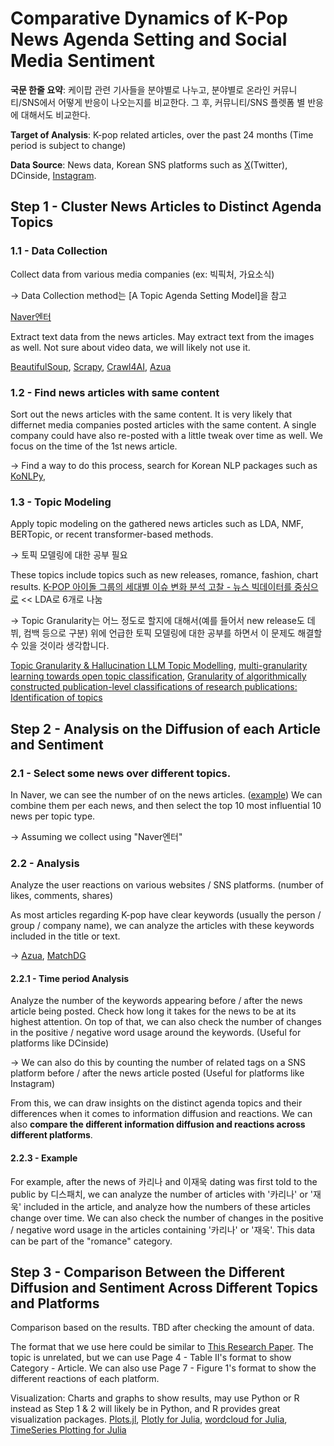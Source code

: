 # Comparative Dynamics of K-Pop News Agenda Setting and Social Media Sentiment

**국문 한줄 요약**: 케이팝 관련 기사들을 분야별로 나누고, 분야별로 온라인 커뮤니티/SNS에서 어떻게 반응이 나오는지를 비교한다. 그 후, 커뮤니티/SNS 플렛폼 별 반응에 대해서도 비교한다.

**Target of Analysis**: K-pop related articles, over the past 24 months (Time period is subject to change)

**Data Source**: News data, Korean SNS platforms such as [X](https://developer.x.com/en/portal/dashboard)(Twitter), DCinside, [Instagram](https://developers.facebook.com/docs/instagram-platform).

## Step 1 - Cluster News Articles to Distinct Agenda Topics

### 1.1 - Data Collection

Collect data from various media companies (ex: 빅픽처, 가요소식)

$\to$ Data Collection method는 [A Topic Agenda Setting Model]을 참고

[Naver엔터](https://m.entertain.naver.com/series?tab=subject&categoryId=ALL)

Extract text data from the news articles. May extract text from the images as well. Not sure about video data, we will likely not use it.

[BeautifulSoup](https://www.crummy.com/software/BeautifulSoup/bs4/doc/), [Scrapy](https://scrapy.org/), [Crawl4AI](https://github.com/unclecode/crawl4ai), [Azua](https://github.com/microsoft/project-azua/)

### 1.2 - Find news articles with same content

Sort out the news articles with the same content. It is very likely that differnet media companies posted articles with the same content. A single company could have also re-posted with a little tweak over time as well. We focus on the time of the 1st news article.

$\to$ Find a way to do this process, search for Korean NLP packages such as [KoNLPy](https://konlpy.org/en/latest/),

### 1.3 - Topic Modeling

Apply topic modeling on the gathered news articles such as LDA, NMF, BERTopic, or recent transformer-based methods.

$\to$ 토픽 모델링에 대한 공부 필요

These topics include topics such as new releases, romance, fashion, chart results.
[K-POP 아이돌 그룹의 세대별 이슈 변화 분석 고찰 - 뉴스 빅데이터를 중심으로](https://www-dbpia-co-kr-ssl.access.yonsei.ac.kr/journal/articleDetail?nodeId=NODE11889791) << LDA로 6개로 나눔

$\to$ Topic Granularity는 어느 정도로 할지에 대해서(예를 들어서 new release도 데뷔, 컴백 등으로 구분) 위에 언급한 토픽 모델링에 대한 공부를 하면서 이 문제도 해결할 수 있을 것이라 생각합니다. 

[Topic Granularity & Hallucination LLM Topic Modelling](https://arxiv-org.access.yonsei.ac.kr/abs/2405.00611), 
[multi-granularity learning towards open topic classification](https://www-sciencedirect-com-ssl.access.yonsei.ac.kr/science/article/pii/S0020025521011555), [Granularity of algorithmically constructed publication-level classifications of research publications: Identification of topics](https://arxiv-org.access.yonsei.ac.kr/abs/1801.02466)

## Step 2 - Analysis on the Diffusion of each Article and Sentiment

### 2.1 - Select some news over different topics.

In Naver, we can see the number of on the news articles. ([example](https://m.entertain.naver.com/series/article/001/0015192965?type=series&cid=1200015)) We can combine them per each news, and then select the top 10 most influential 10 news per topic type.

$\to$ Assuming we collect using "Naver엔터"

### 2.2 - Analysis

Analyze the user reactions on various websites / SNS platforms. (number of likes, comments, shares)

As most articles regarding K-pop have clear keywords (usually the person / group / company name), we can analyze the articles with these keywords included in the title or text.

$\to$ [Azua](https://github.com/microsoft/project-azua/), [MatchDG](https://www.microsoft.com/en-us/research/publication/domain-generalization-using-causal-matching/)

#### 2.2.1 - Time period Analysis

Analyze the number of the keywords appearing before / after the news article being posted. Check how long it takes for the news to be at its highest attention. On top of that, we can also check the number of changes in the positive / negative word usage around the keywords. (Useful for platforms like DCinside)

$\to$ We can also do this by counting the number of related tags on a SNS platform before / after the news article posted (Useful for platforms like Instagram)

From this, we can draw insights on the distinct agenda topics and their differences when it comes to information diffusion and reactions. We can also **compare the different information diffusion and reactions across different platforms**.

#### 2.2.3 - Example

For example, after the news of 카리나 and 이재욱 dating was first told to the public by 디스패치, we can analyze the number of articles with '카리나' or '재욱' included in the article, and analyze how the numbers of these articles change over time. We can also check the number of changes in the positive / negative word usage in the articles containing '카리나' or '재욱'. This data can be part of the "romance" category.

## Step 3 - Comparison Between the Different Diffusion and Sentiment Across Different Topics and Platforms

Comparison based on the results. TBD after checking the amount of data.

The format that we use here could be similar to [This Research Paper](https://arxiv.org/abs/2308.04477). The topic is unrelated, but we can use Page 4 - Table II's format to show Category - Article. We can also use Page 7 - Figure 1's format to show the different reactions of each platform.

Visualization: Charts and graphs to show results, may use Python or R instead as Step 1 & 2 will likely be in Python, and R provides great visualization packages. [Plots.jl](https://docs.juliaplots.org/stable/), [Plotly for Julia](https://plotly.com/julia/), [wordcloud for Julia](https://github.com/guo-yong-zhi/WordCloud.jl), [TimeSeries Plotting for Julia](https://juliastats.org/TimeSeries.jl/latest/plotting/)


